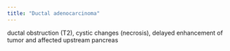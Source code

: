 ```yaml
---
title: "Ductal adenocarcinoma"
---
```

ductal obstruction (T2), cystic changes (necrosis), delayed enhancement of tumor and affected upstream pancreas

